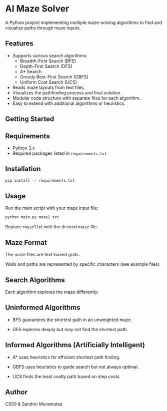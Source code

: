 # AI Maze Solver

A Python project implementing multiple maze-solving algorithms to find and visualize paths through maze inputs.

## Features

- Supports various search algorithms:
  - Breadth-First Search (BFS)
  - Depth-First Search (DFS)
  - A* Search
  - Greedy Best-First Search (GBFS)
  - Uniform Cost Search (UCS)
- Reads maze layouts from text files.
- Visualizes the pathfinding process and final solution.
- Modular code structure with separate files for each algorithm.
- Easy to extend with additional algorithms or heuristics.

## Getting Started

## Requirements

- Python 3.x
- Required packages listed in `requirements.txt`

## Installation

```bash
pip install -r requirements.txt
```

## Usage
Run the main script with your maze input file:

```bash
python main.py maze1.txt
```
Replace maze1.txt with the desired maze file.

## Maze Format
The maze files are text-based grids.

Walls and paths are represented by specific characters (see example files).

## Search Algorithms
Each algorithm explores the maze differently:

## Uninformed Algorithms
- BFS guarantees the shortest path in an unweighted maze.

- DFS explores deeply but may not find the shortest path.

## Informed Algorithms (Artificially Intelligent)
- A* uses heuristics for efficient shortest path finding.

- GBFS uses heuristics to guide search but not always optimal.

- UCS finds the least costly path based on step costs.

## Author
CS50 & Sandrin Muramutsa
